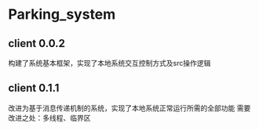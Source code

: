 # Parking_system

## client 0.0.2

构建了系统基本框架，实现了本地系统交互控制方式及src操作逻辑

## client 0.1.1

改进为基于消息传递机制的系统，实现了本地系统正常运行所需的全部功能
需要改进之处：多线程、临界区
